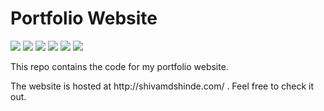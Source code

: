 # Portfolio Website
![](https://img.shields.io/github/last-commit/shivamshinde123/Portfolio-website-2)
![](https://img.shields.io/github/languages/count/shivamshinde123/Portfolio-website-2)
![](https://img.shields.io/github/languages/top/shivamshinde123/Portfolio-website-2)
![](https://img.shields.io/github/repo-size/shivamshinde123/Portfolio-website-2)
![](https://img.shields.io/github/directory-file-count/shivamshinde123/Portfolio-website-2)
![](https://img.shields.io/github/license/shivamshinde123/Portfolio-website-2)

<p>This repo contains the code for my portfolio website.</p>
The website is hosted at http://shivamdshinde.com/ . Feel free to check it out.
